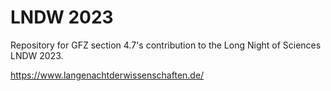 # LNDW 2023

Repository for GFZ section 4.7's contribution to the Long Night of Sciences LNDW 2023.

https://www.langenachtderwissenschaften.de/

